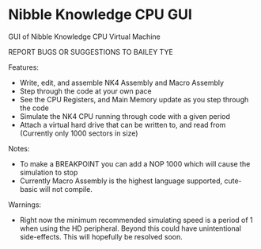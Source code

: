# Nibble Knowledge CPU GUI

GUI of Nibble Knowledge CPU Virtual Machine

REPORT BUGS OR SUGGESTIONS TO BAILEY TYE

Features:
 - Write, edit, and assemble NK4 Assembly and Macro Assembly
 - Step through the code at your own pace
 - See the CPU Registers, and Main Memory update as you step through the code
 - Simulate the NK4 CPU running through code with a given period
 - Attach a virtual hard drive that can be written to, and read from (Currently only 1000 sectors in size)

Notes:
 - To make a BREAKPOINT you can add a NOP 1000 which will cause the simulation to stop 
 - Currently Macro Assembly is the highest language supported, cute-basic will not compile. 

Warnings:
 - Right now the minimum recommended simulating speed is a period of 1 when using the HD peripheral. Beyond this could have unintentional    side-effects. This will hopefully be resolved soon.
